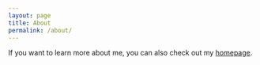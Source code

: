 ```yaml
---
layout: page
title: About
permalink: /about/
---
```


If you want to learn more about me, you can also check out my [homepage](https://tanguyandreani.me).
